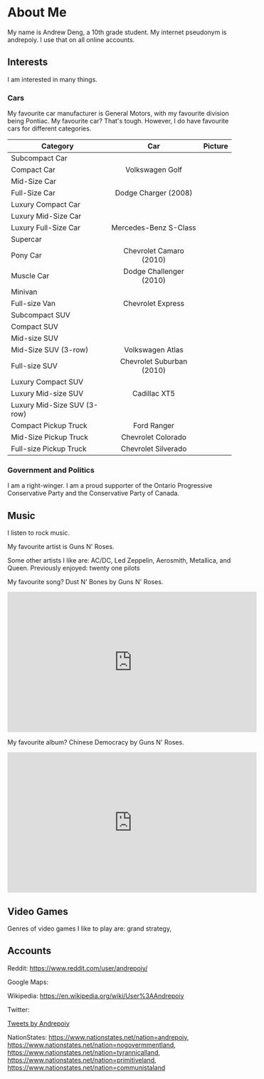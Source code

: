 # About Me
My name is Andrew Deng, a 10th grade student. My internet pseudonym is andrepoiy. I use that on all online accounts.

## Interests
I am interested in many things. 

### Cars
My favourite car manufacturer is General Motors, with my favourite division being Pontiac. My favourite car? That's tough. However, I do have favourite cars for different categories.

| Category   | Car  | Picture  |
| ------------- |:-------------:| -----:|
| Subcompact Car | | |
| Compact Car | Volkswagen Golf  | |
| Mid-Size Car | | |
| Full-Size Car | Dodge Charger (2008)| |
| Luxury Compact Car | | |
| Luxury Mid-Size Car | | |
| Luxury Full-Size Car | Mercedes-Benz S-Class | |
| Supercar | | |
| Pony Car | Chevrolet Camaro (2010)| |
| Muscle Car | Dodge Challenger (2010)| |
| Minivan | | |
| Full-size Van | Chevrolet Express | |
| Subcompact SUV | | |
| Compact SUV | | |
| Mid-size SUV | | |
| Mid-Size SUV (3-row) | Volkswagen Atlas | |
| Full-size SUV | Chevrolet Suburban (2010)| |
| Luxury Compact SUV | | |
| Luxury Mid-size SUV | Cadillac XT5 | |
| Luxury Mid-Size SUV (3-row) |  | |
| Compact Pickup Truck | Ford Ranger | |
| Mid-Size Pickup Truck | Chevrolet Colorado | |
| Full-size Pickup Truck | Chevrolet Silverado | |

### Government and Politics
I am a right-winger. I am a proud supporter of the Ontario Progressive Conservative Party and the Conservative Party of Canada.

## Music
I listen to rock music. 

My favourite artist is Guns N' Roses. 

Some other artists I like are: AC/DC, Led Zeppelin, Aerosmith, Metallica, and Queen. Previously enjoyed: twenty one pilots

My favourite song? Dust N' Bones by Guns N' Roses. 

<dl> <iframe width="560" height="315" src="https://www.youtube.com/embed/kPtCILgte10" frameborder="0" allow="accelerometer; autoplay; encrypted-media; gyroscope; picture-in-picture" allowfullscreen></iframe> </dl>

My favourite album? Chinese Democracy by Guns N' Roses.

<dl> <iframe width="560" height="315" src="https://www.youtube.com/embed/videoseries?list=PL9DIppW0sLtLLMhM7GivJCAVQvJxunJtg" frameborder="0" allow="accelerometer; autoplay; encrypted-media; gyroscope; picture-in-picture" allowfullscreen></iframe> </dl>

## Video Games
Genres of video games I like to play are: grand strategy, 

## Accounts
Reddit: https://www.reddit.com/user/andrepoiy/

Google Maps:

Wikipedia: https://en.wikipedia.org/wiki/User%3AAndrepoiy

Twitter: <dl> <a class="twitter-timeline" data-width="300" data-height="600" data-theme="light" href="https://twitter.com/Andrepoiy?ref_src=twsrc%5Etfw">Tweets by Andrepoiy</a> <script async src="https://platform.twitter.com/widgets.js" charset="utf-8"></script> </dl>

NationStates: https://www.nationstates.net/nation=andrepoiy, https://www.nationstates.net/nation=nogovermmentland, https://www.nationstates.net/nation=tyrannicalland, https://www.nationstates.net/nation=primitiveland, https://www.nationstates.net/nation=communistaland



